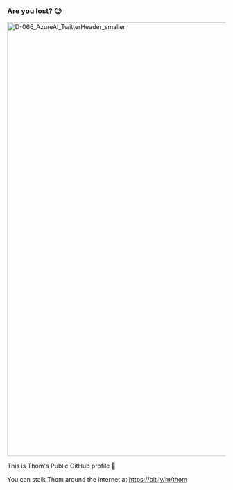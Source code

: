 
### Are you lost? 😉
<img width="1000" alt="D-066_AzureAI_TwitterHeader_smaller" src="https://github.com/thommck/thommck/assets/29751878/ea39ba79-e350-4304-b8c1-9f29a1b132e7">

This is Thom's Public GitHub profile 🥳

You can stalk Thom around the internet at https://bit.ly/m/thom
